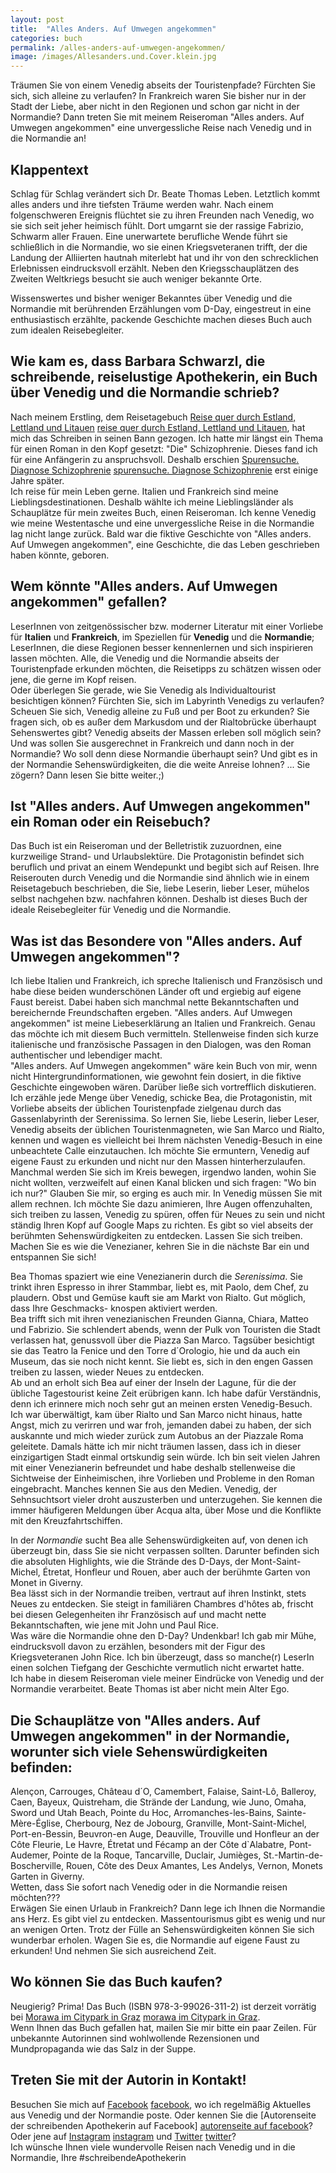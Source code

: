 ```yaml
---
layout: post
title:  "Alles Anders. Auf Umwegen angekommen"
categories: buch
permalink: /alles-anders-auf-umwegen-angekommen/
image: /images/Allesanders.und.Cover.klein.jpg
---
```



Träumen Sie von einem Venedig abseits der Touristenpfade? Fürchten Sie sich, sich alleine zu verlaufen? In Frankreich waren Sie bisher nur in der Stadt der Liebe, aber nicht in den Regionen und schon gar nicht in der Normandie? Dann treten Sie mit meinem Reiseroman "Alles anders. Auf Umwegen angekommen" eine unvergessliche Reise nach Venedig und in die Normandie an!


## Klappentext

Schlag für Schlag verändert sich Dr. Beate Thomas Leben. Letztlich kommt alles anders und ihre tiefsten Träume werden wahr.
Nach einem folgenschweren Ereignis flüchtet sie zu ihren Freunden nach Venedig, wo sie sich seit jeher heimisch fühlt. Dort umgarnt sie der rassige Fabrizio, Schwarm aller Frauen.
Eine unerwartete berufliche Wende führt sie schließlich in die Normandie, wo sie einen Kriegsveteranen trifft, der die Landung der Alliierten hautnah miterlebt hat und ihr von den schrecklichen Erlebnissen eindrucksvoll erzählt. Neben den Kriegsschauplätzen des Zweiten Weltkriegs besucht sie auch weniger bekannte Orte.

Wissenswertes und bisher weniger Bekanntes über Venedig und die Normandie mit berührenden Erzählungen vom D-Day, eingestreut in eine enthusiastisch erzählte, packende Geschichte machen dieses Buch auch zum idealen Reisebegleiter.  


## Wie kam es, dass Barbara Schwarzl, die schreibende, reiselustige Apothekerin, ein Buch über Venedig und die Normandie schrieb?

Nach meinem Erstling, dem Reisetagebuch [Reise quer durch Estland, Lettland und Litauen] [reise quer durch Estland, Lettland und Litauen], hat mich das Schreiben in seinen Bann gezogen. Ich hatte mir längst ein Thema für einen Roman in den Kopf gesetzt: "Die" Schizophrenie. Dieses fand ich für eine Anfängerin zu anspruchsvoll. Deshalb erschien [Spurensuche. Diagnose Schizophrenie] [spurensuche. Diagnose Schizophrenie] erst einige Jahre später. <br> Ich reise für mein Leben gerne. Italien und Frankreich sind meine Lieblingsdestinationen. Deshalb wählte ich meine Lieblingsländer als Schauplätze für mein zweites Buch, einen Reiseroman. Ich kenne Venedig wie meine Westentasche und eine unvergessliche Reise in die Normandie lag nicht lange zurück. Bald war die fiktive Geschichte von "Alles anders. Auf Umwegen angekommen", eine Geschichte, die das Leben geschrieben haben könnte, geboren.
  
 
## Wem könnte "Alles anders. Auf Umwegen angekommen" gefallen?
 
LeserInnen von zeitgenössischer bzw. moderner Literatur mit einer Vorliebe für **Italien** und **Frankreich**, im Speziellen für **Venedig** und die **Normandie**; LeserInnen, die diese Regionen besser kennenlernen und sich inspirieren lassen möchten. Alle, die Venedig und die Normandie abseits der Touristenpfade erkunden möchten, die Reisetipps zu schätzen wissen oder jene, die gerne im Kopf reisen. <br> Oder überlegen Sie gerade, wie Sie Venedig als Individualtourist besichtigen können? Fürchten Sie, sich im Labyrinth Venedigs zu verlaufen? Scheuen Sie sich, Venedig alleine zu Fuß und per Boot zu erkunden? Sie fragen sich, ob es außer dem Markusdom und der Rialtobrücke überhaupt Sehenswertes gibt? Venedig abseits der Massen erleben soll möglich sein? Und was sollen Sie ausgerechnet in Frankreich und dann noch in der Normandie? Wo soll denn diese Normandie überhaupt sein? Und gibt es in der Normandie Sehenswürdigkeiten, die die weite Anreise lohnen? ... Sie zögern? Dann lesen Sie bitte weiter.;)


## Ist "Alles anders. Auf Umwegen angekommen" ein Roman oder ein Reisebuch?

Das Buch ist ein Reiseroman und der Belletristik zuzuordnen, eine kurzweilige Strand- und Urlaubslektüre. Die Protagonistin befindet sich beruflich und privat an einem Wendepunkt und begibt sich auf Reisen. Ihre Reiserouten durch Venedig und die Normandie sind ähnlich wie in einem Reisetagebuch beschrieben, die Sie, liebe Leserin, lieber Leser, mühelos selbst nachgehen bzw. nachfahren können. Deshalb ist dieses Buch der ideale Reisebegleiter für Venedig und die Normandie. 


## Was ist das Besondere von "Alles anders. Auf Umwegen angekommen"?

Ich liebe Italien und Frankreich, ich spreche Italienisch und Französisch und habe diese beiden wunderschönen Länder oft und ergiebig auf eigene Faust bereist. Dabei haben sich manchmal nette Bekanntschaften und bereichernde Freundschaften ergeben. "Alles anders. Auf Umwegen angekommen" ist meine Liebeserklärung an Italien und Frankreich. Genau das möchte ich mit diesem Buch vermitteln. Stellenweise finden sich kurze italienische und französische Passagen in den Dialogen, was den Roman authentischer und lebendiger macht. <br> "Alles anders. Auf Umwegen angekommen" wäre kein Buch von mir, wenn nicht Hintergrundinformationen, wie gewohnt fein dosiert, in die fiktive Geschichte eingewoben wären. Darüber ließe sich vortrefflich diskutieren. <br> Ich erzähle jede Menge über Venedig, schicke Bea, die Protagonistin, mit Vorliebe abseits der üblichen Touristenpfade zielgenau durch das Gassenlabyrinth der Serenissima. So lernen Sie, liebe Leserin, lieber Leser, Venedig abseits der üblichen Touristenmagneten, wie San Marco und Rialto, kennen und wagen es vielleicht bei Ihrem nächsten Venedig-Besuch in eine unbeachtete Calle einzutauchen. Ich möchte Sie ermuntern, Venedig auf eigene Faust zu erkunden und nicht nur den Massen hinterherzulaufen. Manchmal werden Sie sich im Kreis bewegen, irgendwo landen, wohin Sie nicht wollten, verzweifelt auf einen Kanal blicken und sich fragen: "Wo bin ich nur?" Glauben Sie mir, so erging es auch mir. In Venedig müssen Sie mit allem rechnen. Ich möchte Sie dazu animieren, Ihre Augen offenzuhalten, sich treiben zu lassen, Venedig zu spüren, offen für Neues zu sein und nicht ständig Ihren Kopf auf Google Maps zu richten. Es gibt so viel abseits der berühmten Sehenswürdigkeiten zu entdecken. Lassen Sie sich treiben. Machen Sie es wie die Venezianer, kehren Sie in die nächste Bar ein und entspannen Sie sich! <br> 
 
Bea Thomas spaziert wie eine Venezianerin durch die *Serenissima*. Sie trinkt ihren Espresso in ihrer Stammbar, liebt es, mit Paolo, dem Chef, zu plaudern. Obst und Gemüse kauft sie am Markt von Rialto. Gut möglich, dass Ihre Geschmacks-
knospen aktiviert werden. <br> Bea trifft sich mit ihren venezianischen Freunden Gianna, Chiara, Matteo und Fabrizio. Sie schlendert abends, wenn der Pulk von Touristen die Stadt verlassen hat, genussvoll über die Piazza San Marco. Tagsüber besichtigt sie das Teatro la Fenice und den Torre d´Orologio, hie und da auch ein Museum, das sie noch nicht kennt. Sie liebt es, sich in den engen Gassen treiben zu lassen, wieder Neues zu entdecken. <br> Ab und an erholt sich Bea auf einer der Inseln der Lagune, für die der übliche Tagestourist keine Zeit erübrigen kann. Ich habe dafür Verständnis, denn ich erinnere mich noch sehr gut an meinen ersten Venedig-Besuch. Ich war überwältigt, kam über Rialto  und San Marco nicht hinaus, hatte Angst, mich zu verirren und war froh, jemanden dabei zu haben, der sich auskannte und mich wieder zurück zum Autobus an der Piazzale Roma geleitete. Damals hätte ich mir nicht träumen lassen, dass ich in dieser einzigartigen Stadt einmal ortskundig sein würde. Ich bin seit vielen Jahren mit einer Venezianerin befreundet und habe deshalb stellenweise die Sichtweise der Einheimischen, ihre Vorlieben und Probleme in den Roman eingebracht. Manches kennen Sie aus den Medien. Venedig, der Sehnsuchtsort vieler droht auszusterben und unterzugehen. Sie kennen die immer häufigeren Meldungen über Acqua alta, über Mose und die Konflikte mit den Kreuzfahrtschiffen. <br> 
 
In der *Normandie* sucht Bea alle Sehenswürdigkeiten auf, von denen ich überzeugt bin, dass Sie sie nicht verpassen sollten. Darunter befinden sich die absoluten Highlights, wie die Strände des D-Days, der Mont-Saint-Michel, Étretat, Honfleur und Rouen, aber auch der berühmte Garten von Monet in Giverny. <br> Bea lässt sich in der Normandie treiben, vertraut auf ihren Instinkt, stets Neues zu entdecken. Sie steigt in familiären Chambres d'hôtes ab, frischt bei diesen Gelegenheiten ihr Französisch auf und macht nette Bekanntschaften, wie jene mit John und Paul Rice. <br> Was wäre die Normandie ohne den D-Day? Undenkbar! Ich gab mir Mühe, eindrucksvoll davon zu erzählen, besonders mit der Figur des Kriegsveteranen John Rice. Ich bin überzeugt, dass so manche(r) LeserIn einen solchen Tiefgang der Geschichte vermutlich nicht erwartet hatte. <br>
Ich habe in diesem Reiseroman viele meiner Eindrücke von Venedig und der Normandie verarbeitet. Beate Thomas ist aber nicht mein Alter Ego.
 
 
## Die Schauplätze von "Alles anders. Auf Umwegen angekommen" in der Normandie, worunter sich viele Sehenswürdigkeiten befinden:

Alençon, Carrouges, Château d´O, Camembert, Falaise, Saint-Lô, Balleroy, Caen, Bayeux, Quistreham, die Strände der Landung, wie Juno, Omaha, Sword und Utah Beach, Pointe du Hoc, Arromanches-les-Bains, Sainte-Mère-Église, Cherbourg, Nez de Jobourg, Granville, Mont-Saint-Michel, Port-en-Bessin, Beuvron-en Auge, Deauville, Trouville und Honfleur an der Côte Fleurie, Le Havre, Étretat und Fécamp an der Côte d`Alabatre, Pont-Audemer, Pointe de la Roque, Tancarville, Duclair, Jumièges, St.-Martin-de-Boscherville, Rouen, Côte des Deux Amantes, Les Andelys, Vernon, Monets Garten in Giverny. <br> Wetten, dass Sie sofort nach Venedig oder in die Normandie reisen möchten??? <br> Erwägen Sie einen Urlaub in Frankreich? Dann lege ich Ihnen die Normandie ans Herz. Es gibt viel zu entdecken. Massentourismus gibt es wenig und nur an wenigen Orten. Trotz der Fülle an Sehenswürdigkeiten können Sie sich wunderbar erholen. Wagen Sie es, die Normandie auf eigene Faust zu erkunden! Und nehmen Sie sich ausreichend Zeit.


## Wo können Sie das Buch kaufen? 

Neugierig? Prima! Das Buch (ISBN 978-3-99026-311-2) ist derzeit vorrätig bei [Morawa im Citypark in Graz] [morawa im Citypark in Graz].<br> Wenn Ihnen das Buch gefallen hat, mailen Sie mir bitte ein paar Zeilen. Für unbekannte Autorinnen sind wohlwollende Rezensionen und Mundpropaganda wie das Salz in der Suppe.


## Treten Sie mit der Autorin in Kontakt!

Besuchen Sie mich auf [Facebook] [facebook], wo ich regelmäßig Aktuelles aus Venedig und der Normandie poste. Oder kennen Sie die [Autorenseite der schreibenden Apothekerin auf Facebook] [autorenseite auf facebook]? Oder jene auf [Instagram] [instagram] und [Twitter] [twitter]? <br> Ich wünsche Ihnen viele wundervolle Reisen nach Venedig und in die Normandie, Ihre #schreibendeApothekerin


[reise quer durch Estland, Lettland und Litauen]: https://barbaraschwarzl.com/reise-quer-durch-estland-lettland-und-litauen/
[spurensuche. Diagnose Schizophrenie]: https://barbaraschwarzl.com/spurensuche-diagnose-schizophrenie/
[morawa im Citypark in Graz]: https://www.morawa.at/about/stores/storeDetail/CP-artcStore/Morawa-Citypark-Graz
[facebook]: https://www.facebook.com/Venedig.Normandie.Barbara.Schwarzl/
[autorenseite auf facebook]: https://www.facebook.com/schreibendeApothekerin
[twitter]: https://twitter.com/BuchSchwarzl
[instagram]: https://www.instagram.com/schreibendeapothekerin/


